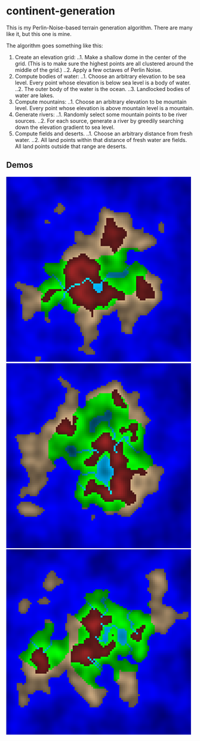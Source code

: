 # continent-generation
This is my Perlin-Noise-based terrain generation algorithm. There are many like it, but this one is mine.

The algorithm goes something like this:
1. Create an elevation grid:
..1. Make a shallow dome in the center of the grid. (This is to make sure the highest points are all clustered around the middle of the grid.)
..2. Apply a few octaves of Perlin Noise.
2. Compute bodies of water:
..1. Choose an arbitrary elevation to be sea level. Every point whose elevation is below sea level is a body of water.
..2. The outer body of the water is the ocean.
..3. Landlocked bodies of water are lakes.
3. Compute mountains:
..1. Choose an arbitrary elevation to be mountain level. Every point whose elevation is above mountain level is a mountain.
4. Generate rivers:
..1. Randomly select some mountain points to be river sources.
..2. For each source, generate a river by greedily searching down the elevation gradient to sea level.
5. Compute fields and deserts.
..1. Choose an arbitrary distance from fresh water.
..2. All land points within that distance of fresh water are fields. All land points outside that range are deserts.

## Demos
![demo1](./demo/demo1.png "Demo 1")
![demo1](./demo/demo2.png "Demo 2")
![demo1](./demo/demo3.png "Demo 3")
